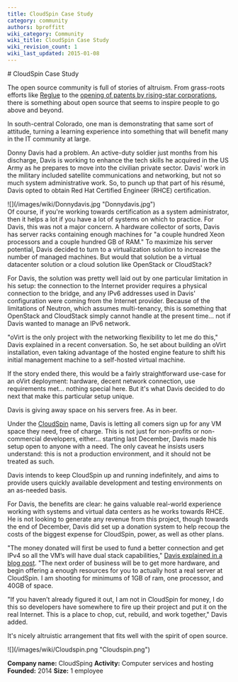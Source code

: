 ```yaml
---
title: CloudSpin Case Study
category: community
authors: bproffitt
wiki_category: Community
wiki_title: CloudSpin Case Study
wiki_revision_count: 1
wiki_last_updated: 2015-01-08
---
```


<div class="row">
<div class="col-md-7 col-md-offset-1 pad-sides">
# CloudSpin Case Study

The open source community is full of stories of altruism. From grass-roots efforts like [Reglue](//www.reglue.org/) to the [opening of patents by rising-star corporations](//www.teslamotors.com/blog/all-our-patent-are-belong-you), there is something about open source that seems to inspire people to go above and beyond.

In south-central Colorado, one man is demonstrating that same sort of attitude, turning a learning experience into something that will benefit many in the IT community at large.

Donny Davis had a problem. An active-duty soldier just months from his discharge, Davis is working to enhance the tech skills he acquired in the US Army as he prepares to move into the civilian private sector. Davis' work in the military included satellite communications and networking, but not so much system administrative work. So, to punch up that part of his résumé, Davis opted to obtain Red Hat Certified Engineer (RHCE) certification.

<div class="thumbnail pull-left">
![](/images/wiki/Donnydavis.jpg "Donnydavis.jpg")

</div>
Of course, if you're working towards certification as a system administrator, then it helps a lot if you have a lot of systems on which to practice. For Davis, this was not a major concern. A hardware collector of sorts, Davis has server racks containing enough machines for "a couple hundred Xeon processors and a couple hundred GB of RAM." To maximize his server potential, Davis decided to turn to a virtualization solution to increase the number of managed machines. But would that solution be a virtual datacenter solution or a cloud solution like OpenStack or CloudStack?

For Davis, the solution was pretty well laid out by one particular limitation in his setup: the connection to the Internet provider requires a physical connection to the bridge, and any IPv6 addresses used in Davis' configuration were coming from the Internet provider. Because of the limitations of Neutron, which assumes multi-tenancy, this is something that OpenStack and CloudStack simply cannot handle at the present time... not if Davis wanted to manage an IPv6 network.

"oVirt is the only project with the networking flexibility to let me do this," Davis explained in a recent conversation. So, he set about building an oVirt installation, even taking advantage of the hosted engine feature to shift his initial management machine to a self-hosted virtual machine.

If the story ended there, this would be a fairly straightforward use-case for an oVirt deployment: hardware, decent network connection, use requirements met... nothing special here. But it's what Davis decided to do next that make this particular setup unique.

Davis is giving away space on his servers free. As in beer.

Under the [CloudSpin](//cloudspin.me/) name, Davis is letting all comers sign up for any VM space they need, free of charge. This is not just for non-profits or non-commercial developers, either... starting last December, Davis made his setup open to anyone with a need. The only caveat he insists users understand: this is not a production environment, and it should not be treated as such.

Davis intends to keep CloudSpin up and running indefinitely, and aims to provide users quickly available development and testing environments on an as-needed basis.

For Davis, the benefits are clear: he gains valuable real-world experience working with systems and virtual data centers as he works towards RHCE. He is not looking to generate any revenue from this project, though towards the end of December, Davis did set up a donation system to help recoup the costs of the biggest expense for CloudSpin, power, as well as other plans.

"The money donated will first be used to fund a better connection and get IPv4 so all the VM’s will have dual stack capabilities," [Davis explained in a blog post](//cloudspin.me/donations/). "The next order of business will be to get more hardware, and begin offering a enough resources for you to actually host a real server at CloudSpin. I am shooting for minimums of 1GB of ram, one processor, and 40GB of space.

"If you haven’t already figured it out, I am not in CloudSpin for money, I do this so developers have somewhere to fire up their project and put it on the real Internet. This is a place to chop, cut, rebuild, and work together," Davis added.

It's nicely altruistic arrangement that fits well with the spirit of open source.

</div>
<div class="col-md-4 pad-sides">
<div class="well well-lg">
![](/images/wiki/Cloudspin.png "Cloudspin.png")

**Company name:** CloudSping
**Activity:** Computer services and hosting
**Founded:** 2014
**Size:** 1 employee

</div>
</div>
</div>

